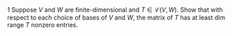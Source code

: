 1 Suppose $V$ and $W$ are finite-dimensional and $T \in \mathcal{L}(V, W)$. Show that with respect to each choice of bases of $V$ and $W$, the matrix of $T$ has at least dim range $T$ nonzero entries.
